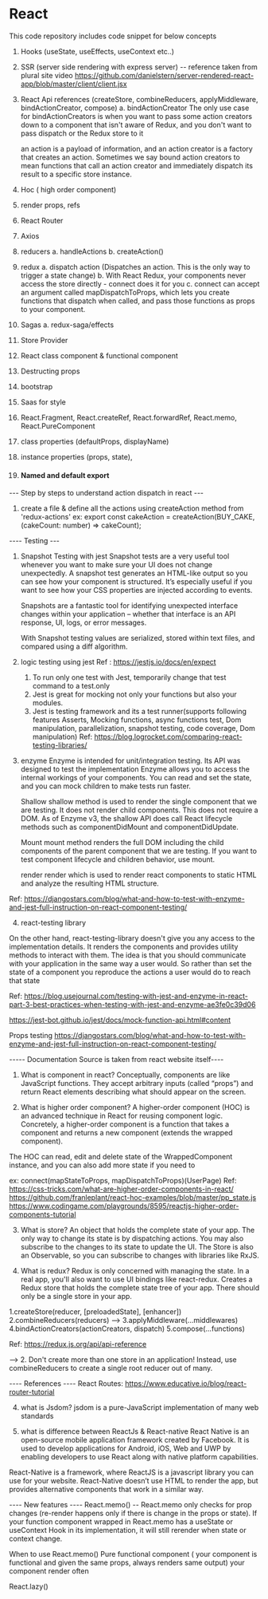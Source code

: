 # React
This code repository includes code snippet for below concepts 

1. Hooks (useState, useEffects, useContext etc..)

2. SSR (server side rendering with express server) -- reference taken from plural site video https://github.com/danielstern/server-rendered-react-app/blob/master/client/client.jsx

3. React Api references (createStore, combineReducers, applyMiddleware, bindActionCreator, compose)
  a. bindActionCreator
     The only use case for bindActionCreators is when you want to pass some action creators down to a component that isn't aware of Redux, and you don't want to pass dispatch or the Redux store to it

    an action is a payload of information, and an action creator is a factory that creates an action.
    Sometimes we say bound action creators to mean functions that call an action creator and immediately dispatch its result to a specific store instance.
    
4. Hoc ( high order component)
5. render props, refs 
6. React Router 
7. Axios 
8. reducers 
   a. handleActions
   b. createAction()
9. redux 
    a. dispatch action (Dispatches an action. This is the only way to trigger a state change)
    b. With React Redux, your components never access the store directly - connect does it for you
    c. connect can accept an argument called mapDispatchToProps, which lets you create functions that dispatch when called, and pass those functions as props to your component.
10. Sagas
    a. redux-saga/effects
11. Store Provider 
11. React class component & functional component 
12. Destructing props 
13. bootstrap 
14. Saas for style
15. React.Fragment, React.createRef, React.forwardRef, React.memo, React.PureComponent
16. class properties (defaultProps, displayName)
17. instance properties (props, state), 
18. <h4> Named and default export </h4>


--- Step by steps to understand action dispatch in react ---
1. create a file & define all the actions using createAction method from 'redux-actions'
    ex: export const cakeAction = createAction(BUY_CAKE, (cakeCount: number) => cakeCount);
    

---- Testing ---
1. Snapshot Testing with jest 
    Snapshot tests are a very useful tool whenever you want to make sure your UI does not change unexpectedly.
    A snapshot test generates an HTML-like output so you can see how your component is structured. It’s especially useful if you want to see how your CSS properties are injected according to events.

    Snapshots are a fantastic tool for identifying unexpected interface changes within your application – whether that interface is an API response, UI, logs, or error messages.

    With Snapshot testing values are serialized, stored within text files, and compared using a diff algorithm.

2. logic testing using jest 
    Ref : https://jestjs.io/docs/en/expect
     1. To run only one test with Jest, temporarily change that test command to a test.only
     2. Jest is great for mocking not only your functions but also your modules.
     3. Jest is testing framework and its a test runner(supports following features Asserts, Mocking functions, async functions test, Dom manipulation, parallelization, snapshot testing, code coverage, Dom manipulation)
     Ref: https://blog.logrocket.com/comparing-react-testing-libraries/
     
3. enzyme 
Enzyme is intended for unit/integration testing. Its API was designed to test the implementation
Enzyme allows you to access the internal workings of your components. You can read and set the state, and you can mock children to make tests run faster.

    Shallow
       shallow method is used to render the single component that we are testing. It does not render child components.
       This does not require a DOM.
       As of Enzyme v3, the shallow API does call React lifecycle methods such as componentDidMount and componentDidUpdate.

    Mount 
      mount method renders the full DOM including the child components of the parent component that we are testing.
      If you want to test component lifecycle and children behavior, use mount.

    render 
      render which is used to render react components to static HTML and analyze the resulting HTML structure.

Ref: https://djangostars.com/blog/what-and-how-to-test-with-enzyme-and-jest-full-instruction-on-react-component-testing/

4. react-testing library 

On the other hand, react-testing-library doesn't give you any access to the implementation details. It renders the components and provides utility methods to interact with them. The idea is that you should communicate with your application in the same way a user would. So rather than set the state of a component you reproduce the actions a user would do to reach that state

Ref: 
https://blog.usejournal.com/testing-with-jest-and-enzyme-in-react-part-3-best-practices-when-testing-with-jest-and-enzyme-ae3fe0c39d06

https://jest-bot.github.io/jest/docs/mock-function-api.html#content

  Props testing 
  https://djangostars.com/blog/what-and-how-to-test-with-enzyme-and-jest-full-instruction-on-react-component-testing/

    


----- Documentation Source is taken from react website itself----
1. What is component in react?
Conceptually, components are like JavaScript functions. They accept arbitrary inputs (called “props”) and return React elements describing what should appear on the screen.

2. What is higher order component?
 A higher-order component (HOC) is an advanced technique in React for reusing component logic.
 Concretely, a higher-order component is a function that takes a component and returns a new component (extends the wrapped component).
 
 The HOC can read, edit and delete state of the WrappedComponent instance, and you can also add more state if you need to

 ex: connect(mapStateToProps, mapDispatchToProps)(UserPage) 
 Ref: https://css-tricks.com/what-are-higher-order-components-in-react/
      https://github.com/franleplant/react-hoc-examples/blob/master/pp_state.js
      https://www.codingame.com/playgrounds/8595/reactjs-higher-order-components-tutorial

3. What is store?
  An object that holds the complete state of your app. The only way to change its state is by dispatching actions. 
  You may also subscribe to the changes to its state to update the UI.
  The Store is also an Observable, so you can subscribe to changes with libraries like RxJS.


3. What is redux?
  Redux is only concerned with managing the state. In a real app, you'll also want to use UI bindings like react-redux.
  Creates a Redux store that holds the complete state tree of your app. There should only be a single store in your app.
  
  1.createStore(reducer, [preloadedState], [enhancer])
  2.combineReducers(reducers)  -->
  3.applyMiddleware(...middlewares)
  4.bindActionCreators(actionCreators, dispatch)
  5.compose(...functions)

  Ref: https://redux.js.org/api/api-reference

 --> 2. Don't create more than one store in an application! Instead, use combineReducers to create a single root reducer out of many.

---- References ----
React Routes: https://www.educative.io/blog/react-router-tutorial

4. what is Jsdom?
  jsdom is a pure-JavaScript implementation of many web standards

5. what is difference between ReactJs &  React-native
React Native is an open-source mobile application framework created by Facebook. It is used to develop applications for Android, iOS, Web and UWP by enabling developers to use React along with native platform capabilities.

React-Native is a framework, where ReactJS is a javascript library you can use for your website.
React-Native doesn’t use HTML to render the app, but provides alternative components that work in a similar way.





 ---- New features ----
React.memo()
  -- React.memo only checks for prop changes (re-render happens only if there is change in the props or state). If your function component wrapped in React.memo has a useState or useContext Hook in its implementation, it will still rerender when state or context change.

  When to use React.memo()
    Pure functional component ( your component is functional and given the same props, always renders same output)
    your component render often 
  
React.lazy()



